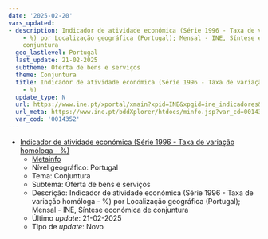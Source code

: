 ```yaml
---
date: '2025-02-20'
vars_updated:
- description: Indicador de atividade económica (Série 1996 - Taxa de variação homóloga
    - %) por Localização geográfica (Portugal); Mensal - INE, Síntese económica de
    conjuntura
  geo_lastlevel: Portugal
  last_update: 21-02-2025
  subtheme: Oferta de bens e serviços
  theme: Conjuntura
  title: Indicador de atividade económica (Série 1996 - Taxa de variação homóloga
    - %)
  update_type: N
  url: https://www.ine.pt/xportal/xmain?xpid=INE&xpgid=ine_indicadores&indOcorrCod=0014352&contexto=bd&selTab=tab2
  url_meta: https://www.ine.pt/bddXplorer/htdocs/minfo.jsp?var_cd=0014352&lingua=PT
  var_cod: '0014352'
---
```

* [Indicador de atividade económica (Série 1996 - Taxa de variação homóloga - %)](https://www.ine.pt/xportal/xmain?xpid=INE&xpgid=ine_indicadores&indOcorrCod=0014352&contexto=bd&selTab=tab2)
  * [Metainfo](https://www.ine.pt/bddXplorer/htdocs/minfo.jsp?var_cd=0014352&lingua=PT)
  * Nível geográfico: Portugal
  * Tema: Conjuntura
  * Subtema: Oferta de bens e serviços
  * Descrição: Indicador de atividade económica (Série 1996 - Taxa de variação homóloga - %) por Localização geográfica (Portugal); Mensal - INE, Síntese económica de conjuntura
  * Último _update_: 21-02-2025
  * Tipo de _update_: Novo

